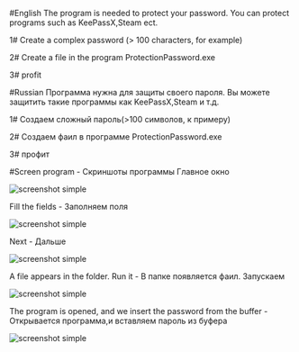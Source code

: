 #English 
The program is needed to protect your password.
You can protect programs such as KeePassX,Steam ect.

1# Create a complex password (> 100 characters, for example)

2# Create a file in the program ProtectionPassword.exe

3# profit

#Russian
Программа нужна для защиты своего пароля.
Вы можете защитить такие программы как KeePassX,Steam и т.д.

1# Создаем сложный пароль(>100 символов, к примеру)

2# Создаем фаил в программе ProtectionPassword.exe

3# профит

#Screen program - Скриншоты программы
Главное окно

![screenshot simple](https://github.com/lif0/ProtectionPassword/blob/master/for%20github/main.png)

Fill the fields - Заполняем поля

![screenshot simple](https://github.com/lif0/ProtectionPassword/blob/master/for%20github/make.png)

Next - Дальше

![screenshot simple](https://github.com/lif0/ProtectionPassword/blob/master/for%20github/created.png)

A file appears in the folder. Run it - В папке появляется фаил. Запускаем

![screenshot simple](https://github.com/lif0/ProtectionPassword/blob/master/for%20github/file.png)

The program is opened, and we insert the password from the buffer - Открывается программа,и вставляем пароль из буфера

![screenshot simple](https://github.com/lif0/ProtectionPassword/blob/master/for%20github/keepassX.png)
